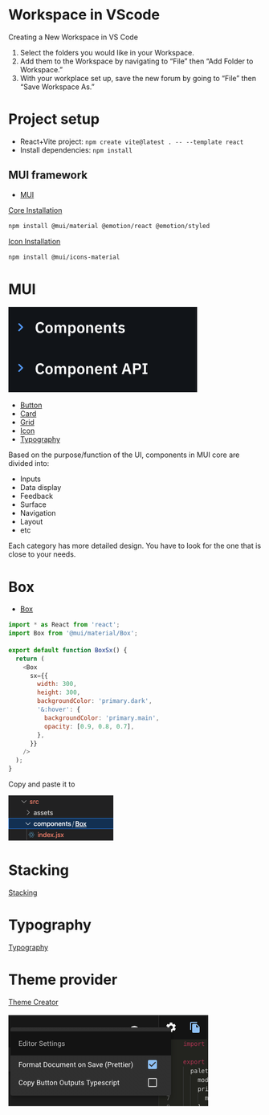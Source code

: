 # Workspace in VScode 

Creating a New Workspace in VS Code  
1. Select the folders you would like in your Workspace.  
2. Add them to the Workspace by navigating to “File” then “Add Folder to Workspace.”   
3. With your workplace set up, save the new forum by going to “File” then “Save Workspace As.”  

# Project setup 

  * React+Vite project: `npm create vite@latest . -- --template react`
  * Install dependencies: `npm install`
  
## MUI framework

  * [MUI](https://mui.com/material-ui/getting-started/)

[Core Installation](https://mui.com/material-ui/getting-started/installation/)

```bash
npm install @mui/material @emotion/react @emotion/styled
```

[Icon Installation](https://mui.com/material-ui/getting-started/installation/#icons)

```bash
npm install @mui/icons-material
```

# MUI

![](../img/components.png)

  * [Button](https://mui.com/components/buttons/)
  * [Card](https://mui.com/components/cards/)
  * [Grid](https://mui.com/components/grid/)
  * [Icon](https://mui.com/components/icons/)
  * [Typography](https://mui.com/components/typography/)


Based on the purpose/function of the UI, components in MUI core are divided into:

  * Inputs
  * Data display
  * Feedback
  * Surface
  * Navigation  
  * Layout
  * etc

Each category has more detailed design. You have to look for the one that is close to your needs.

# Box

  * [Box](https://mui.com/material-ui/react-box/)

```js
import * as React from 'react';
import Box from '@mui/material/Box';

export default function BoxSx() {
  return (
    <Box
      sx={{
        width: 300,
        height: 300,
        backgroundColor: 'primary.dark',
        '&:hover': {
          backgroundColor: 'primary.main',
          opacity: [0.9, 0.8, 0.7],
        },
      }}
    />
  );
}
```

Copy and paste it to

![](../img/box%20folder.png)

# Stacking

[Stacking](https://mui.com/material-ui/react-stack/)

# Typography

[Typography](https://mui.com/material-ui/react-typography/)

# Theme provider

[Theme Creator](https://zenoo.github.io/mui-theme-creator/)

![](../img/uncheck%20typescript.png)

